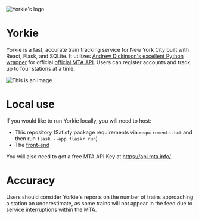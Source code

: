 ![Yorkie's logo](https://i.imgur.com/zKmHRlb.png)

# Yorkie

Yorkie is a fast, accurate train tracking service for New York City built with React, Flask, and SQLite. It utilizes [Andrew Dickinson's excellent Python wrapper](https://github.com/Andrew-Dickinson/nyct-gtfs/tree/master/nyct_gtfs) for official [official MTA API](https://api.mta.info/#/landing). Users can register accounts and track up to four stations at a time.

![This is an image](https://i.imgur.com/qMcBX6j.png) 

# Local use

If you would like to run Yorkie locally, you will need to host:
  - This repository (Satisfy package requirements via `requirements.txt` and then run `flask --app flaskr run`)
  - The [front-end](https://github.com/jajego/yorkie-frontend)

You will also need to get a free MTA API Key at https://api.mta.info/.

# Accuracy

Users should consider Yorkie's reports on the number of trains approaching a station an underestimate, as some trains will not appear in the feed due to service interruptions within the MTA.




